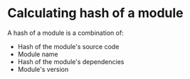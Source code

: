 # Calculating hash of a module

A hash of a module is a combination of:
- Hash of the module's source code
- Module name
- Hash of the module's dependencies
- Module's version
